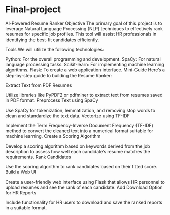 # Final-project
AI-Powered Resume Ranker
Objective
The primary goal of this project is to leverage Natural Language Processing (NLP) techniques to effectively rank resumes for specific job profiles. This tool will assist HR professionals in identifying the best-fit candidates efficiently.

Tools
We will utilize the following technologies:

Python: For the overall programming and development.
SpaCy: For natural language processing tasks.
Scikit-learn: For implementing machine learning algorithms.
Flask: To create a web application interface.
Mini-Guide
Here’s a step-by-step guide to building the Resume Ranker:

Extract Text from PDF Resumes

Utilize libraries like PyPDF2 or pdfminer to extract text from resumes saved in PDF format.
Preprocess Text using SpaCy

Use SpaCy for tokenization, lemmatization, and removing stop words to clean and standardize the text data.
Vectorize using TF-IDF

Implement the Term Frequency-Inverse Document Frequency (TF-IDF) method to convert the cleaned text into a numerical format suitable for machine learning.
Create a Scoring Algorithm

Develop a scoring algorithm based on keywords derived from the job description to assess how well each candidate’s resume matches the requirements.
Rank Candidates

Use the scoring algorithm to rank candidates based on their fitted score.
Build a Web UI

Create a user-friendly web interface using Flask that allows HR personnel to upload resumes and see the rank of each candidate.
Add Download Option for HR Reports

Include functionality for HR users to download and save the ranked reports in a suitable format.
